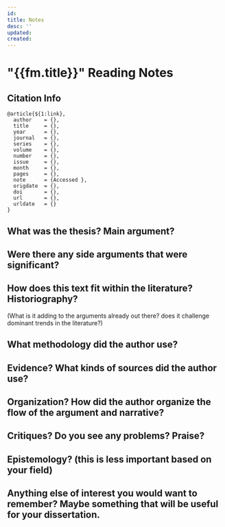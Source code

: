```yaml
---
id: 
title: Notes
desc: ''
updated: 
created: 
---
```

# "{{fm.title}}" Reading Notes  

## Citation Info  

<!-- Comment: you can replace this biblatex section with a citation template in whatever style you tend to use, if you don't use Pandoc or something similar for generating citations. I currently edit these citations by hand.  -->

```biblatex
@article{${1:link},
  author    = {},
  title     = {},
  year      = {},
  journal   = {},
  series    = {},
  volume    = {},
  number    = {},
  issue     = {},
  month     = {},
  pages     = {},
  note      = {Accessed },
  origdate  = {},
  doi       = {},
  url       = {},
  urldate   = {}
}
```

<!-- Comment: You can change any of the below text. Make it your own! -->

## What was the thesis? Main argument?  

## Were there any side arguments that were significant?  

## How does this text fit within the literature? Historiography? 

(What is it adding to the arguments already out there? does it challenge dominant trends in the literature?)  

## What methodology did the author use?  

## Evidence? What kinds of sources did the author use?  

## Organization? How did the author organize the flow of the argument and narrative?  

## Critiques? Do you see any problems? Praise?  

## Epistemology? (this is less important based on your field)  

## Anything else of interest you would want to remember? Maybe something that will be useful for your dissertation.  


